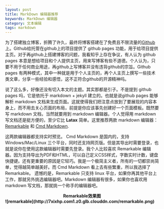 ```yaml
---
layout: post
title: MarkDown 编辑器推荐
keywords: MarkDown 编辑器
category: 文本编辑
tags: markdown
---
```


为了搭建独立博客，折腾了许久，最终将博客搭建在了免费且不限流量的[Github](http://github.com/)上。Github给托管在github上的项目提供了 github pages 功能，用于给项目提供主页。对于再github上搭建博客的问题，我看知乎上存在争议，有人认为 github pages 本意是想给项目和个人提供主页，用来写博客有些不道德。个人认为，只要不用于任何商业用途，再github上写博客并没有违背github的宗旨。Github pages 有两种模式，其中一种就是用于个人主页的，再个人主页上撰写一些技术类文章，分享一些经验和感悟，这不正符合github的开源精神吗。

说了这么多，好像还没有切入本文的主题。其实那都是引子。不是提到 github pages 吗，它是依托于 markdown + jekyll 建立的。也就是说github pages 能够解析  markdown 文档来生成页面。这就使得我们把注意点放到了要展现的内容本身上，而不用去关心页面的布局，前提是你应该事先创建好一个页面模板。既然要写 markdown 文档，当然就要用到 markdown 编辑器。个人觉得用 markdown 写文档还是挺方便的，至少它比 **Latax** 简单。这里推荐两款 markdown 编辑器：[Remarkable](http://remarkableapp.net) 和 [Cmd Markdown](https://www.zybuluo.com/cmd/).

这两款编辑器都支持实时预览。 Cmd Markdown 是国内的，支持 Windows/Mac/Linux  三个平台，同时还支持网页版。但是其导出时需要登录，也就是说你在使用这款编辑器时需要先登录。我个人比较喜欢 Remarkable 编辑器。因为支持导出为PDF和HTML，可以自己定义CSS样式，字数实时计数，键盘快捷键。还有更重要的原因是它轻巧。我是一个极简主义者，所有的一切都崇尚简单，觉得越简单越美好。而 Cmd Markdown 看上去有些繁重，所以我选择了 Remarkable。 遗憾的是，Remarkable 只支持 linux 平台，如果你再其他平台上工作，那就另外挑选编辑器吧。Markdown 编辑器有很多，如果你也喜欢用 markdown 写文档，那就挑一个称手的编辑器吧。

<div style="text-align:center;"><b>Remarkable效果图<b></div>
![remarkable](http://7xixhp.com1.z0.glb.clouddn.com/remarkable.png)
